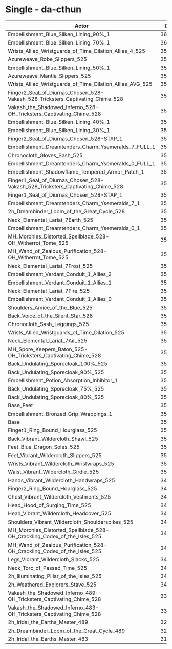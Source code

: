 # Single - da-cthun
| Actor | DPS | Increase |
|---|:---:|:---:|
|Embellishment_Blue_Silken_Lining_90%_1|364350|3.90%|
|Embellishment_Blue_Silken_Lining_70%_1|361596|3.11%|
|Wrists_Allied_Wristguards_of_Time_Dilation_Allies_4_525|359909|2.63%|
|Azureweave_Robe_Slippers_525|358419|2.21%|
|Embellishment_Blue_Silken_Lining_50%_1|358397|2.20%|
|Azureweave_Mantle_Slippers_525|358332|2.18%|
|Wrists_Allied_Wristguards_of_Time_Dilation_Allies_AVG_525|358048|2.10%|
|Finger2_Seal_of_Diurnas_Chosen_528-Vakash_528_Tricksters_Captivating_Chime_528|357723|2.01%|
|Vakash_the_Shadowed_Inferno_528-OH_Tricksters_Captivating_Chime_528|357578|1.97%|
|Embellishment_Blue_Silken_Lining_40%_1|357149|1.84%|
|Embellishment_Blue_Silken_Lining_30%_1|355823|1.47%|
|Finger2_Seal_of_Diurnas_Chosen_528-STAP_1|355634|1.41%|
|Embellishment_Dreamtenders_Charm_Ysemeralds_7_FULL_1|355567|1.39%|
|Chronocloth_Gloves_Sash_525|355567|1.39%|
|Embellishment_Dreamtenders_Charm_Ysemeralds_0_FULL_1|355417|1.35%|
|Embellishment_Shadowflame_Tempered_Armor_Patch_1|355195|1.29%|
|Finger1_Seal_of_Diurnas_Chosen_528-Vakash_528_Tricksters_Captivating_Chime_528|354922|1.21%|
|Finger1_Seal_of_Diurnas_Chosen_528-STAP_1|354900|1.20%|
|Embellishment_Dreamtenders_Charm_Ysemeralds_7_1|354411|1.06%|
|2h_Dreambinder_Loom_of_the_Great_Cycle_528|354332|1.04%|
|Neck_Elemental_Lariat_7Earth_525|354284|1.03%|
|Embellishment_Dreamtenders_Charm_Ysemeralds_0_1|354198|1.00%|
|MH_Morchies_Distorted_Spellblade_528-OH_Witherrot_Tome_525|354154|0.99%|
|MH_Wand_of_Zealous_Purification_528-OH_Witherrot_Tome_525|354123|0.98%|
|Neck_Elemental_Lariat_7Frost_525|353673|0.85%|
|Embellishment_Verdant_Conduit_1_Allies_2|353619|0.84%|
|Embellishment_Verdant_Conduit_1_Allies_1|353617|0.84%|
|Neck_Elemental_Lariat_7Fire_525|353564|0.82%|
|Embellishment_Verdant_Conduit_1_Allies_0|353435|0.79%|
|Shoulders_Amice_of_the_Blue_525|353045|0.67%|
|Back_Voice_of_the_Silent_Star_528|352838|0.62%|
|Chronocloth_Sash_Leggings_525|352819|0.61%|
|Wrists_Allied_Wristguards_of_Time_Dilation_525|352377|0.48%|
|Neck_Elemental_Lariat_7Air_525|352063|0.39%|
|MH_Spore_Keepers_Baton_525-OH_Tricksters_Captivating_Chime_528|351956|0.36%|
|Back_Undulating_Sporecloak_100%_525|351836|0.33%|
|Back_Undulating_Sporecloak_90%_525|351624|0.27%|
|Embellishment_Potion_Absorption_Inhibitor_1|351397|0.20%|
|Back_Undulating_Sporecloak_75%_525|351390|0.20%|
|Back_Undulating_Sporecloak_80%_525|351365|0.20%|
|Base_Feet|351276|0.17%|
|Embellishment_Bronzed_Grip_Wrappings_1|350898|0.06%|
|Base|350681|0.00%|
|Finger1_Ring_Bound_Hourglass_525|350560|-0.03%|
|Back_Vibrant_Wildercloth_Shawl_525|350519|-0.05%|
|Feet_Blue_Dragon_Soles_525|350451|-0.07%|
|Feet_Vibrant_Wildercloth_Slippers_525|350419|-0.07%|
|Wrists_Vibrant_Wildercloth_Wristwraps_525|350354|-0.09%|
|Waist_Vibrant_Wildercloth_Girdle_525|350003|-0.19%|
|Hands_Vibrant_Wildercloth_Handwraps_525|349902|-0.22%|
|Finger2_Ring_Bound_Hourglass_525|349762|-0.26%|
|Chest_Vibrant_Wildercloth_Vestments_525|349609|-0.31%|
|Head_Hood_of_Surging_Time_525|349552|-0.32%|
|Head_Vibrant_Wildercloth_Headcover_525|349548|-0.32%|
|Shoulders_Vibrant_Wildercloth_Shoulderspikes_525|349512|-0.33%|
|MH_Morchies_Distorted_Spellblade_528-OH_Crackling_Codex_of_the_Isles_525|349511|-0.33%|
|MH_Wand_of_Zealous_Purification_528-OH_Crackling_Codex_of_the_Isles_525|349427|-0.36%|
|Legs_Vibrant_Wildercloth_Slacks_525|348737|-0.55%|
|Neck_Torc_of_Passed_Time_525|348523|-0.62%|
|2h_Illuminating_Pillar_of_the_Isles_525|347616|-0.87%|
|2h_Weathered_Explorers_Stave_525|347495|-0.91%|
|Vakash_the_Shadowed_Inferno_489-OH_Tricksters_Captivating_Chime_528|334166|-4.71%|
|Vakash_the_Shadowed_Inferno_483-OH_Tricksters_Captivating_Chime_528|330966|-5.62%|
|2h_Iridal_the_Earths_Master_489|321463|-8.33%|
|2h_Dreambinder_Loom_of_the_Great_Cycle_489|321259|-8.39%|
|2h_Iridal_the_Earths_Master_483|317139|-9.56%|
